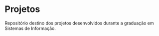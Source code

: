 # Projetos
Repositório destino dos projetos desenvolvidos durante a graduação em Sistemas de Informação.
